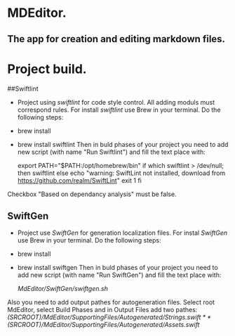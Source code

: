 #  MDEditor. 

## The app for creation and editing markdown files.

# Project build.

##Swiftlint

* Project using *swiftlint* for code style control. All adding moduls must correspond rules.
For install *swiftlint* use Brew in your terminal. Do the following steps:
- brew install
- brew install swiftlint
Then in buld phases of your project you need to add new script (with name "Run Swiftlint") and fill the text place with:

	export PATH="$PATH:/opt/homebrew/bin"
	if which swiftlint > /dev/null; then
		swiftlint
	else
		echo "warning: SwiftLint not installed, download from https://github.com/realm/SwiftLint"
		exit 1
	fi
	
Checkbox "Based on dependancy analysis" must be false.
	
## SwiftGen

* Project use *SwiftGen* for generation localization files.
For instal *SwiftGen* use Brew in your terminal. Do the following steps:
- brew install
- brew install swiftgen
Then in buld phases of your project you need to add new script (with name "Run SwiftGen") and fill the text place with:

	*MdEditor/SwiftGen/swiftgen.sh*
	
Also you need to add output pathes for autogeneration files. Select root MdEditor, select Build Phases and in
Output Files add two pathes:
	*$(SRCROOT)/MdEditor/SupportingFiles/Autogenerated/Strings.swift*
	*$(SRCROOT)/MdEditor/SupportingFiles/Autogenerated/Assets.swift*
